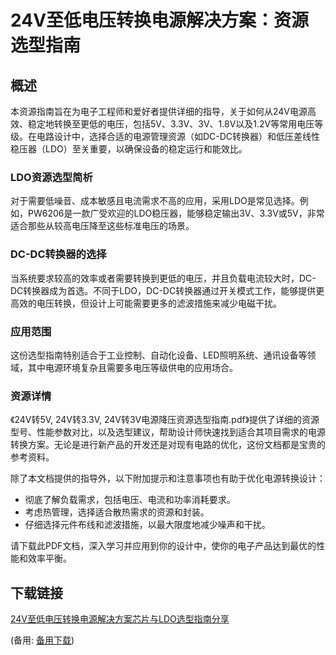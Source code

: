  # 24V至低电压转换电源解决方案：资源选型指南

 ## 概述

 本资源指南旨在为电子工程师和爱好者提供详细的指导，关于如何从24V电源高效、稳定地转换至更低的电压，包括5V、3.3V、3V、1.8V以及1.2V等常用电压等级。在电路设计中，选择合适的电源管理资源（如DC-DC转换器）和低压差线性稳压器（LDO）至关重要，以确保设备的稳定运行和能效比。

 ### LDO资源选型简析

 对于需要低噪音、成本敏感且电流需求不高的应用，采用LDO是常见选择。例如，PW6206是一款广受欢迎的LDO稳压器，能够稳定输出3V、3.3V或5V，非常适合那些从较高电压降至这些标准电压的场景。

 ### DC-DC转换器的选择

 当系统要求较高的效率或者需要转换到更低的电压，并且负载电流较大时，DC-DC转换器成为首选。不同于LDO，DC-DC转换器通过开关模式工作，能够提供更高效的电压转换，但设计上可能需要更多的滤波措施来减少电磁干扰。

 ### 应用范围

 这份选型指南特别适合于工业控制、自动化设备、LED照明系统、通讯设备等领域，其中电源环境复杂且需要多电压等级供电的应用场合。

 ### 资源详情

 《24V转5V, 24V转3.3V, 24V转3V电源降压资源选型指南.pdf》提供了详细的资源型号、性能参数对比，以及选型建议，帮助设计师快速找到适合其项目需求的电源转换方案。无论是进行新产品的开发还是对现有电路的优化，这份文档都是宝贵的参考资料。

 除了本文档提供的指导外，以下附加提示和注意事项也有助于优化电源转换设计：

 * 彻底了解负载需求，包括电压、电流和功率消耗要求。
 * 考虑热管理，选择适合散热需求的资源和封装。
 * 仔细选择元件布线和滤波措施，以最大限度地减少噪声和干扰。

 请下载此PDF文档，深入学习并应用到你的设计中，使你的电子产品达到最优的性能和效率平衡。

 ## 下载链接
 [24V至低电压转换电源解决方案芯片与LDO选型指南分享](https://pan.quark.cn/s/51c0c05bd883) 

 (备用: [备用下载](https://pan.baidu.com/s/1zRpL_O3k_GEZWbTxQEb7tQ?pwd=1234))
